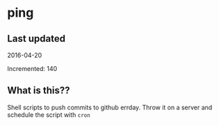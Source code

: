 # ping

## Last updated
2016-04-20

Incremented: 140

## What is this?? 
Shell scripts to push commits to github errday. Throw it on a server and schedule the script with `cron`
